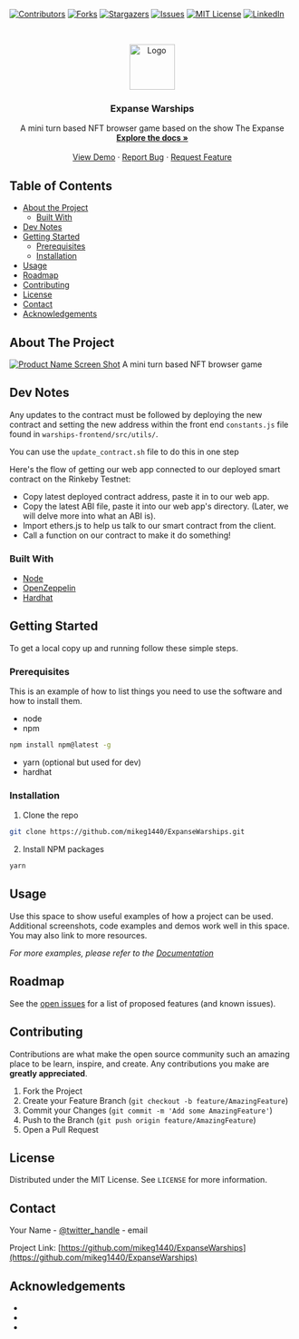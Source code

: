 [![Contributors][contributors-shield]][contributors-url]
[![Forks][forks-shield]][forks-url]
[![Stargazers][stars-shield]][stars-url]
[![Issues][issues-shield]][issues-url]
[![MIT License][license-shield]][license-url]
[![LinkedIn][linkedin-shield]][linkedin-url]



<!-- PROJECT LOGO -->
<br />
<p align="center">
  <a href="https://github.com/mikeg1440/ExpanseWarships">
    <img src="images/logo.png" alt="Logo" width="80" height="80">
  </a>

  <h3 align="center">Expanse Warships</h3>

  <p align="center">
    A mini turn based NFT browser game based on the show The Expanse
    <br />
    <a href="https://github.com/mikeg1440/ExpanseWarships"><strong>Explore the docs »</strong></a>
    <br />
    <br />
    <a href="https://github.com/mikeg1440/ExpanseWarships">View Demo</a>
    ·
    <a href="https://github.com/mikeg1440/ExpanseWarships/issues">Report Bug</a>
    ·
    <a href="https://github.com/mikeg1440/ExpanseWarships/issues">Request Feature</a>
  </p>
</p>



<!-- TABLE OF CONTENTS -->
## Table of Contents

* [About the Project](#about-the-project)
  * [Built With](#built-with)
* [Dev Notes](#dev-notes)
* [Getting Started](#getting-started)
  * [Prerequisites](#prerequisites)
  * [Installation](#installation)
* [Usage](#usage)
* [Roadmap](#roadmap)
* [Contributing](#contributing)
* [License](#license)
* [Contact](#contact)
* [Acknowledgements](#acknowledgements)



<!-- ABOUT THE PROJECT -->
## About The Project

[![Product Name Screen Shot][product-screenshot]](https://example.com)
A mini turn based NFT browser game

## Dev Notes

Any updates to the contract must be followed by deploying the new contract and setting the new address within the front end `constants.js` file found in `warships-frontend/src/utils/`.

You can use the `update_contract.sh` file to do this in one step

Here's the flow of getting our web app connected to our deployed smart contract on the Rinkeby Testnet:

   - Copy latest deployed contract address, paste it in to our web app.
   - Copy the latest ABI file, paste it into our web app's directory. (Later, we will delve more into what an ABI is).
   - Import ethers.js to help us talk to our smart contract from the client.
   - Call a function on our contract to make it do something!
### Built With

* [Node](https://nodejs.org/en/)
* [OpenZeppelin](https://www.openzeppelin.com/)
* [Hardhat](https://hardhat.org/)



<!-- GETTING STARTED -->
## Getting Started

To get a local copy up and running follow these simple steps.

### Prerequisites

This is an example of how to list things you need to use the software and how to install them.
* node
* npm
```sh
npm install npm@latest -g
```
* yarn (optional but used for dev)
* hardhat

### Installation
 
1. Clone the repo
```sh
git clone https://github.com/mikeg1440/ExpanseWarships.git
```
2. Install NPM packages
```sh
yarn
```



<!-- USAGE EXAMPLES -->
## Usage

Use this space to show useful examples of how a project can be used. Additional screenshots, code examples and demos work well in this space. You may also link to more resources.

_For more examples, please refer to the [Documentation](https://example.com)_



<!-- ROADMAP -->
## Roadmap

See the [open issues](https://github.com/mikeg1440/ExpanseWarships/issues) for a list of proposed features (and known issues).



<!-- CONTRIBUTING -->
## Contributing

Contributions are what make the open source community such an amazing place to be learn, inspire, and create. Any contributions you make are **greatly appreciated**.

1. Fork the Project
2. Create your Feature Branch (`git checkout -b feature/AmazingFeature`)
3. Commit your Changes (`git commit -m 'Add some AmazingFeature'`)
4. Push to the Branch (`git push origin feature/AmazingFeature`)
5. Open a Pull Request



<!-- LICENSE -->
## License

Distributed under the MIT License. See `LICENSE` for more information.



<!-- CONTACT -->
## Contact

Your Name - [@twitter_handle](https://twitter.com/twitter_handle) - email

Project Link: [https://github.com/mikeg1440/ExpanseWarships](https://github.com/mikeg1440/ExpanseWarships)



<!-- ACKNOWLEDGEMENTS -->
## Acknowledgements

* []()
* []()
* []()





<!-- MARKDOWN LINKS & IMAGES -->
<!-- https://www.markdownguide.org/basic-syntax/#reference-style-links -->
[contributors-shield]: https://img.shields.io/github/contributors/othneildrew/Best-README-Template.svg?style=flat-square
[contributors-url]: https://github.com/mikeg1440/ExpanseWarships/graphs/contributors
[forks-shield]: https://img.shields.io/github/forks/othneildrew/Best-README-Template.svg?style=flat-square
[forks-url]: https://github.com/mikeg1440/ExpanseWarships/network/members
[stars-shield]: https://img.shields.io/github/stars/othneildrew/Best-README-Template.svg?style=flat-square
[stars-url]: https://github.com/mikeg1440/ExpanseWarships/stargazers
[issues-shield]: https://img.shields.io/github/issues/othneildrew/Best-README-Template.svg?style=flat-square
[issues-url]: https://github.com/mikeg1440/ExpanseWarships/issues
[license-shield]: https://img.shields.io/github/license/othneildrew/Best-README-Template.svg?style=flat-square
[license-url]: https://github.com/mikeg1440/ExpanseWarships/blob/master/LICENSE.txt
[linkedin-shield]: https://img.shields.io/badge/-LinkedIn-black.svg?style=flat-square&logo=linkedin&colorB=555
[linkedin-url]: https://linkedin.com/in/
[product-screenshot]: images/screenshot.png
